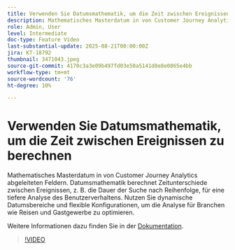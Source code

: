 ```yaml
---
title: Verwenden Sie Datumsmathematik, um die Zeit zwischen Ereignissen zu berechnen
description: Mathematisches Masterdatum in von Customer Journey Analytics abgeleiteten Feldern.
role: Admin, User
level: Intermediate
doc-type: Feature Video
last-substantial-update: 2025-08-21T00:00:00Z
jira: KT-18792
thumbnail: 3471043.jpeg
source-git-commit: 4170c3a3e09b497fd03e50a5141d0e8e0865e4bb
workflow-type: tm+mt
source-wordcount: '76'
ht-degree: 10%

---
```


# Verwenden Sie Datumsmathematik, um die Zeit zwischen Ereignissen zu berechnen

Mathematisches Masterdatum in von Customer Journey Analytics abgeleiteten Feldern. Datumsmathematik berechnet Zeitunterschiede zwischen Ereignissen, z. B. die Dauer der Suche nach Reihenfolge, für eine tiefere Analyse des Benutzerverhaltens. Nutzen Sie dynamische Datumsbereiche und flexible Konfigurationen, um die Analyse für Branchen wie Reisen und Gastgewerbe zu optimieren.

Weitere Informationen dazu finden Sie in der [Dokumentation](https://experienceleague.adobe.com/de/docs/analytics-platform/using/cja-dataviews/derived-fields).

>[!VIDEO](https://video.tv.adobe.com/v/3471074/?learn=on&captions=ger)
